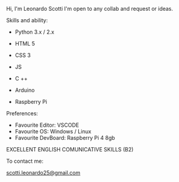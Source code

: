 Hi, I'm Leonardo Scotti 
I'm open to any collab and request or ideas. 

Skills and ability:

- Python 3.x / 2.x
- HTML 5
- CSS 3
- JS
- C ++

- Arduino
- Raspberry Pi



Preferences:

- Favourite Editor: VSCODE
- Favourite OS: Windows / Linux
- Favourite DevBoard: Raspberry Pi 4 8gb

EXCELLENT ENGLISH COMUNICATIVE SKILLS (B2) 

To contact me:

scotti.leonardo25@gmail.com


